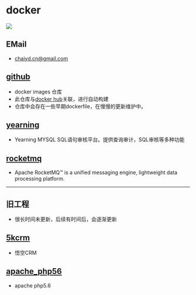 # docker

![]( https://visitor-badge.glitch.me/badge?page_id=chaiyd)
## EMail
* chaiyd.cn@gmail.com

## [github](https://github.com/chaiyd/docker.git)
* docker images 仓库 
* 此仓库与[docker hub](https://hub.docker.com/u/chaiyd)关联，进行自动构建
* 仓库中会存在一些早期dockerfile，在慢慢的更新维护中。


## [yearning](https://github.com/chaiyd/docker/tree/master/yearning)
* Yearning MYSQL SQL语句审核平台。提供查询审计，SQL审核等多种功能

## [rocketmq](https://github.com/chaiyd/docker/tree/master/rocketmq)
* Apache RocketMQ™ is a unified messaging engine, lightweight data processing platform.


---
## 旧工程
* 很长时间未更新，后续有时间后，会逐渐更新

## [5kcrm](https://github.com/chaiyd/docker/tree/master/5kcrm)
* 悟空CRM

## [apache_php56](https://github.com/chaiyd/docker/tree/master/apache_php56)
* apache php5.6

